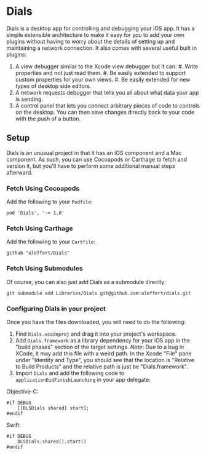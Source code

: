 # Dials
Dials is a desktop app for controlling and debugging your iOS app. It has a simple extensible architecture to make it easy for you to add your own plugins without having to worry about the details of setting up and maintaining a network connection. It also comes with several useful built in plugins:

1. A view debugger similar to the Xcode view debugger but it can:
    #. Write properties and not just read them.
    #. Be easily extended to support custom properties for your own views.
    #. Be easily extended for new types of desktop side editors.
2. A network requests debugger that tells you all about what data your app is sending.
3. A control panel that lets you connect arbitrary pieces of code to controls on the desktop. You can then save changes directly back to your code with the push of a button.


## Setup

Dials is an unusual project in that it has an iOS component and a Mac component. As such, you can use Cocoapods or Carthage to fetch and version it, but you'll have to perform some additional manual steps afterward.

### Fetch Using Cocoapods

Add the following to your ``Podfile``:
```
pod 'Dials', '~> 1.0'
```

### Fetch Using Carthage

Add the following to your ``Cartfile``:
```
github "aleffert/Dials"
```

### Fetch Using Submodules

Of course, you can also just add Dials as a submodule directly:
```
git submodule add Libraries/Dials git@github.com:aleffert/dials.git
```

### Configuring Dials in your project
Once you have the files downloaded, you will need to do the following:
1. Find ``Dials.xcodeproj`` and drag it into your project's workspace.
2. Add ``Dials.framework`` as a library dependency for your iOS app in the "build phases" section of the target settings.  *Note*: Due to a bug in XCode, it may add this file with a weird path. In the Xcode "File" pane under "Identity and Type", you should see that the location is "Relative to Build Products" and the relative path is just be "Dials.framework".
3. Import ``Dials`` and add the following code to ``applicationDidFinishLaunching`` in your app delegate:

Objective-C:
```
#if DEBUG
    [[DLSDials shared] start];
#endif
```

Swift:
```
#if DEBUG
    DLSDials.shared().start()
#endif
```


